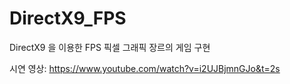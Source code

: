 # DirectX9_FPS
DirectX9 을 이용한 FPS 픽셀 그래픽 장르의 게임 구현

시연 영상: https://www.youtube.com/watch?v=i2UJBjmnGJo&t=2s

